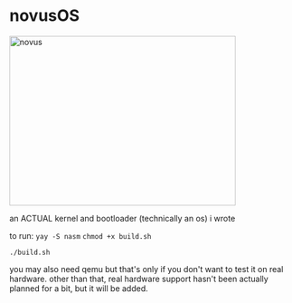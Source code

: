 # novusOS
<img width="400" height="300" alt="novus" src="https://github.com/user-attachments/assets/f96776b6-ca9f-4997-bf7c-21f38dc7b2c6" />


an ACTUAL kernel and bootloader (technically an os) i wrote


to run:
``yay -S nasm``
``chmod +x build.sh``

``./build.sh``

you may also need qemu but that's only if you don't want to test it on real hardware. other than that, real hardware support hasn't been actually planned for a bit, but it will be added.
